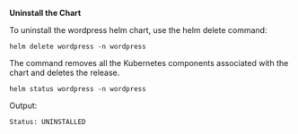 **Uninstall the Chart**

To uninstall the wordpress helm chart, use the helm delete command:

```execute
helm delete wordpress -n wordpress
```

The command removes all the Kubernetes components associated with the chart and deletes the release.

```execute
helm status wordpress -n wordpress
```

Output:

```
Status: UNINSTALLED
```
